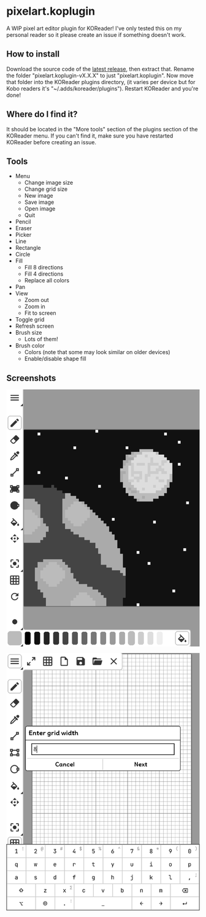 # pixelart.koplugin

A WIP pixel art editor plugin for KOReader! I've only tested this on my personal reader so it please create an issue if something doesn't work.

## How to install

Download the source code of the [latest release](https://github.com/MoreFoxBeans/pixelart.koplugin/releases), then extract that. Rename the folder "pixelart.koplugin-vX.X.X" to just "pixelart.koplugin". Now move that folder into the KOReader plugins directory, (it varies per device but for Kobo readers it's "~/.adds/koreader/plugins"). Restart KOReader and you're done!

## Where do I find it?

It should be located in the "More tools" section of the plugins section of the KOReader menu. If you can't find it, make sure you have restarted KOReader before creating an issue.

## Tools

 - Menu
    - Change image size
    - Change grid size
    - New image
    - Save image
    - Open image
    - Quit
 - Pencil
 - Eraser
 - Picker
 - Line
 - Rectangle
 - Circle
 - Fill
    - Fill 8 directions
    - Fill 4 directions
    - Replace all colors
 - Pan
 - View
    - Zoom out
    - Zoom in
    - Fit to screen
 - Toggle grid
 - Refresh screen
 - Brush size
    - Lots of them!
 - Brush color
    - Colors (note that some may look similar on older devices)
    - Enable/disable shape fill

## Screenshots

![](https://github.com/MoreFoxBeans/pixelart.koplugin/blob/main/screenshots/space.png?raw=true)

![](https://github.com/MoreFoxBeans/pixelart.koplugin/blob/main/screenshots/gridsize.png?raw=true)
